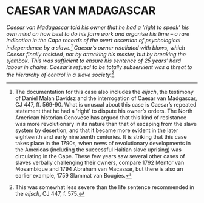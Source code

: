 # CAESAR VAN MADAGASCAR

*Caesar van Madagascar told his owner that he had a ‘right to speak’ his own mind on how best to do his farm work and organise his time – a rare indication in the Cape records of the overt assertion of psychological independence by a slave.[^1] Caesar’s owner retaliated with blows, which Caesar finally resisted, not by attacking his master, but by breaking the sjambok. This was sufficient to ensure his sentence of 25 years’ hard labour in chains. Caesar’s refusal to be totally subservient was a threat to the hierarchy of control in a slave society.[^2]*

[^1]: The documentation for this case also includes the *eijsch*, the testimony of Daniel Malan Davidsz and the interrogation of Caesar van Madgascar, CJ 447, ff. 569-90. What is unusual about this case is Caesar’s repeated statement that he had a ‘right’ to dispute his owner’s orders. The North American historian Genovese has argued that this kind of resistance was more revolutionary in its nature than that of escaping from the slave system by desertion, and that it became more evident in the later eighteenth and early nineteenth centuries. It is striking that this case takes place in the 1790s, when news of revolutionary developments in the Americas (including the successful Haitian slave uprising) was circulating in the Cape. These few years saw several other cases of slaves verbally challenging their owners, compare 1792 Mentor van Mosambique and 1794 Abraham van Macassar, but there is also an earlier example, 1759 Slammat van Bougies.

[^2]: This was somewhat less severe than the life sentence recommended in the *eijsch*, CJ 447, f. 575.